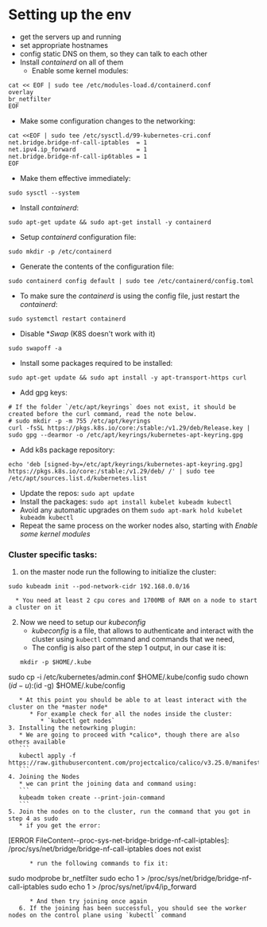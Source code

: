 Setting up the env
==================

- get the servers up and running
- set appropriate hostnames
- config static DNS on them, so they can talk to each other
- Install *containerd* on all of them
   * Enable some kernel modules:
```
cat << EOF | sudo tee /etc/modules-load.d/containerd.conf
overlay
br_netfilter
EOF
```
   * Make some configuration changes to the networking:
```
cat <<EOF | sudo tee /etc/sysctl.d/99-kubernetes-cri.conf
net.bridge.bridge-nf-call-iptables  = 1
net.ipv4.ip_forward                 = 1
net.bridge.bridge-nf-call-ip6tables = 1
EOF
```
   * Make them effective immediately:
   ```
   sudo sysctl --system
   ```
   * Install *containerd*:
   ```
   sudo apt-get update && sudo apt-get install -y containerd
   ```
   * Setup *containerd* configuration file:
   ```
   sudo mkdir -p /etc/containerd
   ```
   * Generate the contents of the configuration file:
   ```
   sudo containerd config default | sudo tee /etc/containerd/config.toml
   ```
   * To make sure the *containerd* is using the config file, just restart the *containerd*:
   ```
   sudo systemctl restart containerd
   ```
   * Disable **Swap* (K8S doesn't work with it)
   ```
   sudo swapoff -a
   ```
   * Install some packages required to be installed:
   ```
   sudo apt-get update && sudo apt install -y apt-transport-https curl
   ```
   * Add gpg keys:
   ```
   # If the folder `/etc/apt/keyrings` does not exist, it should be created before the curl command, read the note below.
   # sudo mkdir -p -m 755 /etc/apt/keyrings
   curl -fsSL https://pkgs.k8s.io/core:/stable:/v1.29/deb/Release.key | sudo gpg --dearmor -o /etc/apt/keyrings/kubernetes-apt-keyring.gpg
   ```
   * Add k8s package repository:
   ```
   echo 'deb [signed-by=/etc/apt/keyrings/kubernetes-apt-keyring.gpg] https://pkgs.k8s.io/core:/stable:/v1.29/deb/ /' | sudo tee /etc/apt/sources.list.d/kubernetes.list
   ```
   * Update the repos: `sudo apt update`
   * Install the packages: `sudo apt install kubelet kubeadm kubectl`
   * Avoid any automatic upgrades on them `sudo apt-mark hold kubelet kubeadm kubectl`
   * Repeat the same process on the worker nodes also, starting with *Enable some kernel modules*

### Cluster specific tasks:
   1. on the master node run the following to initialize the cluster:
   ```
   sudo kubeadm init --pod-network-cidr 192.168.0.0/16
   ```
      * You need at least 2 cpu cores and 1700MB of RAM on a node to start a cluster on it
   2. Now we need to setup our *kubeconfig*
      * *kubeconfig* is a file, that allows to authenticate and interact with the cluster using `kubectl` command and commands that we need,
      * The config is also part of the step 1 output, in our case it is:
      ```
      mkdir -p $HOME/.kube
sudo cp -i /etc/kubernetes/admin.conf $HOME/.kube/config
sudo chown $(id -u):$(id -g) $HOME/.kube/config
   ```
      * At this point you should be able to at least interact with the cluster on the *master node*
         * For example check for all the nodes inside the cluster:
            * `kubectl get nodes`
   3. Installing the netowrking plugin:
      * We are going to proceed with *calico*, though there are also others available
      ```
      kubectl apply -f https://raw.githubusercontent.com/projectcalico/calico/v3.25.0/manifests/calico.yaml
      ```
   4. Joining the Nodes
      * we can print the joining data and command using:
      ```
      kubeadm token create --print-join-command
      ```
   5. Join the nodes on to the cluster, run the command that you got in step 4 as sudo
      * if you get the error:
```
[ERROR FileContent--proc-sys-net-bridge-bridge-nf-call-iptables]: /proc/sys/net/bridge/bridge-nf-call-iptables does not exist
```
      * run the following commands to fix it:
```
sudo modprobe br_netfilter
sudo echo 1 > /proc/sys/net/bridge/bridge-nf-call-iptables
sudo echo 1 > /proc/sys/net/ipv4/ip_forward
```
      * And then try joining once again
   6. If the joining has been successful, you should see the worker nodes on the control plane using `kubectl` command
